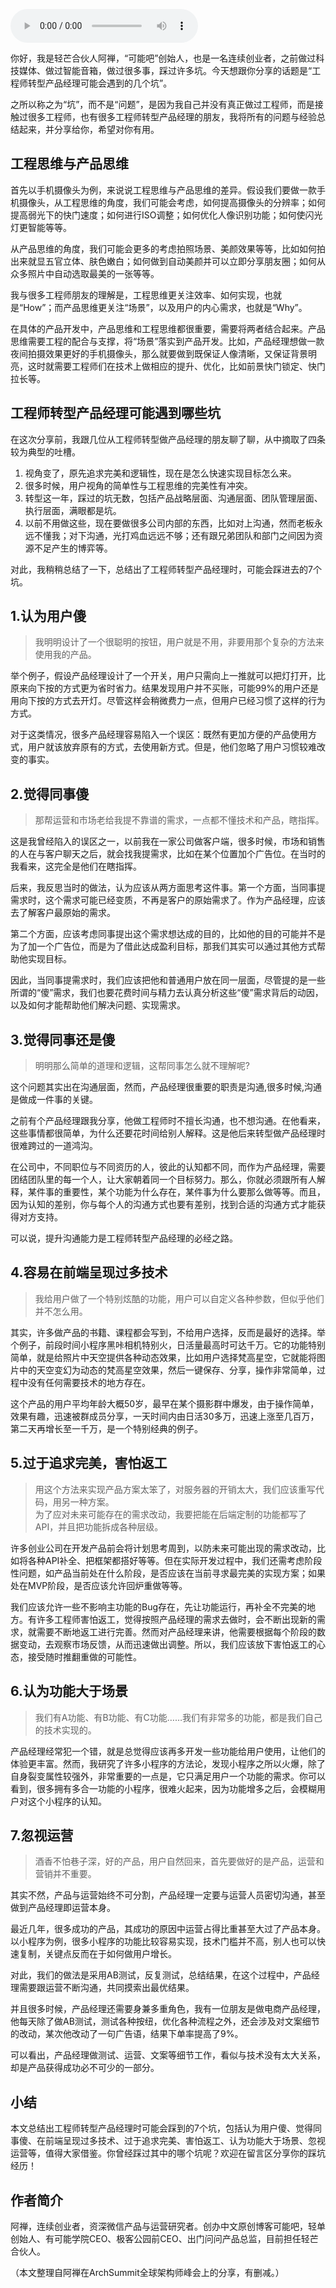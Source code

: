 <audio title="第96讲 _ 阿禅：工程师转型产品经理可能踩到的“坑”" src="https://static001.geekbang.org/resource/audio/b9/89/b9cc6b5674a8bd6925402f63f0565b89.mp3" controls="controls"></audio> 
<p>你好，我是轻芒合伙人阿禅，“可能吧”创始人，也是一名连续创业者，之前做过科技媒体、做过智能音箱，做过很多事，踩过许多坑。今天想跟你分享的话题是“工程师转型产品经理可能会遇到的几个坑”。</p><p>之所以称之为“坑”，而不是“问题”，是因为我自己并没有真正做过工程师，而是接触过很多工程师，也有很多工程师转型产品经理的朋友，我将所有的问题与经验总结起来，并分享给你，希望对你有用。</p><h2>工程思维与产品思维</h2><p>首先以手机摄像头为例，来说说工程思维与产品思维的差异。假设我们要做一款手机摄像头，从工程思维的角度，我们可能会考虑，如何提高摄像头的分辨率；如何提高弱光下的快门速度；如何进行ISO调整；如何优化人像识别功能；如何使闪光灯更智能等等。</p><p>从产品思维的角度，我们可能会更多的考虑拍照场景、美颜效果等等，比如如何拍出来就显五官立体、肤色嫩白；如何做到自动美颜并可以立即分享朋友圈；如何从众多照片中自动选取最美的一张等等。</p><p>我与很多工程师朋友的理解是，工程思维更关注效率、如何实现，也就是“How”；而产品思维更关注“场景”，以及用户的内心需求，也就是“Why”。</p><p>在具体的产品开发中，产品思维和工程思维都很重要，需要将两者结合起来。产品思维需要工程的配合与支撑，将“场景”落实到产品开发。比如，产品经理想做一款夜间拍摄效果更好的手机摄像头，那么就要做到既保证人像清晰，又保证背景明亮，这时就需要工程师们在技术上做相应的提升、优化，比如前景快门锁定、快门拉长等。</p><!-- [[[read_end]]] --><h2>工程师转型产品经理可能遇到哪些坑</h2><p>在这次分享前，我跟几位从工程师转型做产品经理的朋友聊了聊，从中摘取了四条较为典型的吐槽。</p><ol>
<li>视角变了，原先追求完美和逻辑性，现在是怎么快速实现目标怎么来。</li>
<li>很多时候，用户视角的简单性与工程思维的完美性有冲突。</li>
<li>转型这一年，踩过的坑无数，包括产品战略层面、沟通层面、团队管理层面、执行层面，满眼都是坑。</li>
<li>以前不用做这些，现在要做很多公司内部的东西，比如对上沟通，然而老板永远不懂我；对下沟通，光打鸡血远远不够；还有跟兄弟团队和部门之间因为资源不足产生的博弈等。</li>
</ol><p>对此，我稍稍总结了一下，总结出了工程师转型产品经理时，可能会踩进去的7个坑。</p><h2>1.认为用户傻</h2><blockquote>
<p>我明明设计了一个很聪明的按钮，用户就是不用，非要用那个复杂的方法来使用我的产品。</p>
</blockquote><p>举个例子，假设产品经理设计了一个开关，用户只需向上一推就可以把灯打开，比原来向下按的方式更为省时省力。结果发现用户并不买账，可能99%的用户还是用向下按的方式去开灯。尽管这样会稍微费力一点，但用户已经习惯了这样的行为方式。</p><p>对于这类情况，很多产品经理容易陷入一个误区：既然有更加方便的产品使用方式，用户就该放弃原有的方式，去使用新方式。但是，他们忽略了用户习惯较难改变的事实。</p><h2>2.觉得同事傻</h2><blockquote>
<p>那帮运营和市场老给我提不靠谱的需求，一点都不懂技术和产品，瞎指挥。</p>
</blockquote><p>这是我曾经陷入的误区之一，以前我在一家公司做客户端，很多时候，市场和销售的人在与客户聊天之后，就会找我提需求，比如在某个位置加个广告位。在当时的我看来，这完全是他们在瞎指挥。</p><p>后来，我反思当时的做法，认为应该从两方面思考这件事。第一个方面，当同事提需求时，这个需求可能已经变质，不再是客户的原始需求了。作为产品经理，应该去了解客户最原始的需求。</p><p>第二个方面，应该考虑同事提出这个需求想达成的目的，比如他的目的可能并不是为了加一个广告位，而是为了借此达成盈利目标，那我们其实可以通过其他方式帮助他实现目标。</p><p>因此，当同事提需求时，我们应该把他和普通用户放在同一层面，尽管提的是一些所谓的“傻”需求，我们也要花费时间与精力去认真分析这些“傻”需求背后的动因，以及如何才能帮助他们解决问题、实现需求。</p><h2>3.觉得同事还是傻</h2><blockquote>
<p>明明那么简单的道理和逻辑，这帮同事怎么就不理解呢?</p>
</blockquote><p>这个问题其实出在沟通层面，然而，产品经理很重要的职责是沟通,很多时候,沟通是做成一件事的关键。</p><p>之前有个产品经理跟我分享，他做工程师时不擅长沟通，也不想沟通。在他看来，这些事情都很简单，为什么还要花时间给别人解释。这是他后来转型做产品经理时很难跨过的一道鸿沟。</p><p>在公司中，不同职位与不同资历的人，彼此的认知都不同，而作为产品经理，需要团结团队里的每一个人，让大家朝着同一个目标努力。那么，你就必须跟所有人解释，某件事的重要性，某个功能为什么存在，某件事为什么要那么做等等。而且，因为认知的差别，你与每个人的沟通方式也要有差别，找到合适的沟通方式才能获得对方支持。</p><p>可以说，提升沟通能力是工程师转型产品经理的必经之路。</p><h2>4.容易在前端呈现过多技术</h2><blockquote>
<p>我给用户做了一个特别炫酷的功能，用户可以自定义各种参数，但似乎他们并不怎么用。</p>
</blockquote><p>其实，许多做产品的书籍、课程都会写到，不给用户选择，反而是最好的选择。举个例子，前段时间小程序黑咔相机特别火，日活量最高时可达千万。它的功能特别简单，就是给照片中天空提供各种动态效果，比如用户选择梵高星空，它就能将图片中的天空变幻为动态的梵高星空效果，然后一键保存、分享，操作非常简单，过程中没有任何需要技术的地方存在。</p><p>这个产品的用户平均年龄大概50岁，最早在某个摄影群中爆发，由于操作简单，效果有趣，迅速被群成员分享，一天时间内由日活30多万，迅速上涨至几百万，第二天再增长至一千万，是一个特别经典的例子。</p><h2>5.过于追求完美，害怕返工</h2><blockquote>
<p>用这个方法来实现产品方案太笨了，对服务器的开销太大，我们应该重写代码，用另一种方案。<br>
为了应对未来可能存在的需求改动，我要把能在后端定制的功能都写了API，并且把功能拆成各种层级。</p>
</blockquote><p>许多创业公司在开发产品前会将计划思考周到，以防未来可能出现的需求改动，比如将各种API补全、把框架都搭好等等。但在实际开发过程中，我们还需考虑阶段性问题，如产品当前处在什么阶段，是否应该在当前寻求最完美的实现方案；如果处在MVP阶段，是否应该允许回炉重做等等。</p><p>我们应该允许一些不影响主功能的Bug存在，先让功能运行，再补全不完美的地方。有许多工程师害怕返工，觉得按照产品经理的需求去做时，会不断出现新的需求，就需要不断地返工进行完善。然而对产品经理来讲，他需要根据每个阶段的数据变动，去观察市场反馈，从而迅速做出调整。所以，我们应该放下害怕返工的心态，接受随时推翻重做的可能性。</p><h2>6.认为功能大于场景</h2><blockquote>
<p>我们有A功能、有B功能、有C功能……我们有非常多的功能，都是我们自己的技术实现的。</p>
</blockquote><p>产品经理经常犯一个错，就是总觉得应该再多开发一些功能给用户使用，让他们的体验更丰富。然而，我研究了许多小程序的方法论，发现小程序之所以火爆，除了自身裂变属性较强外，非常重要的一点是，它只满足用户一个功能的需求。你可以看到，很多拥有多合一功能的小程序，很难火起来，因为功能增多之后，会模糊用户对这个小程序的认知。</p><h2>7.忽视运营</h2><blockquote>
<p>酒香不怕巷子深，好的产品，用户自然回来，首先要做好的是产品，运营和营销并不重要。</p>
</blockquote><p>其实不然，产品与运营始终不可分割，产品经理一定要与运营人员密切沟通，甚至做到产品经理即运营本身。</p><p>最近几年，很多成功的产品，其成功的原因中运营占得比重甚至大过了产品本身。以小程序为例，很多小程序的功能比较容易实现，技术门槛并不高，别人也可以快速复制，关键点反而在于如何做用户增长。</p><p>对此，我们的做法是采用AB测试，反复测试，总结结果，在这个过程中，产品经理需要跟运营不断沟通，共同摸索出最优结果。</p><p>并且很多时候，产品经理还需要身兼多重角色，我有一位朋友是做电商产品经理，他每天除了做AB测试，测试各种按纽，优化各种流程之外，还会涉及对文案细节的改动，某次他改动了一句广告语，结果下单率提高了9%。</p><p>可以看出，产品经理做测试、运营、文案等细节工作，看似与技术没有太大关系，却是产品获得成功必不可少的一部分。</p><h2>小结</h2><p>本文总结出工程师转型产品经理时可能会踩到的7个坑，包括认为用户傻、觉得同事傻、在前端呈现过多技术、过于追求完美、害怕返工、认为功能大于场景、忽视运营等，值得大家借鉴。你曾经踩过其中的哪个坑呢？欢迎在留言区分享你的踩坑经历！</p><h2>作者简介</h2><p>阿禅，连续创业者，资深微信产品与运营研究者。创办中文原创博客可能吧，轻单创始人、有可能学院CEO、极客公园前CEO、出门问问产品总监，目前担任轻芒合伙人。</p><p>（本文整理自阿禅在ArchSummit全球架构师峰会上的分享，有删减。）</p><p></p>